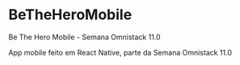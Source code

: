 # BeTheHeroMobile
Be The Hero Mobile - Semana Omnistack 11.0

App mobile feito em React Native, parte da Semana Omnistack 11.0
